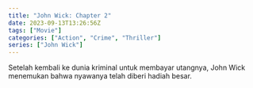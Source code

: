 ```yaml
---
title: "John Wick: Chapter 2"
date: 2023-09-13T13:26:56Z
tags: ["Movie"]
categories: ["Action", "Crime", "Thriller"]
series: ["John Wick"]
---
```


Setelah kembali ke dunia kriminal untuk membayar utangnya, John Wick menemukan bahwa nyawanya telah diberi hadiah besar.

  <mux-player stream-type="on-demand"
  src="https://kp3d-my.sharepoint.com/personal/ryoo_kp3d_onmicrosoft_com/_layouts/15/download.aspx?share=EcNjTyvv8_FBmHF_SqTkJX8BoexMelvQ1hze34MyyTTIqA" metadata-video-title="John Wick: Chapter 2" prefer-playback="mse" controls>
  </mux-player>
  
  
  <script src="https://cdn.jsdelivr.net/npm/@mux/mux-player"></script>
  
   <script id="KLBHrNKZtktDSgUA024MF4YzDcbtqKsT4V4YI6R1CfrQ" type="application/ld+json">
 {
  "@context": "https://schema.org/",
  "@type": "VideoObject",
  "name": "John Wick: Chapter 2",
  "contentUrl": "https://stream.mux.com/KLBHrNKZtktDSgUA024MF4YzDcbtqKsT4V4YI6R1CfrQ.m3u8?quality=auto",
  "thumbnailUrl": "https://www.themoviedb.org/t/p/original/o68wHtCr2xxAFJnm0n0ORJeBMM9.jpg?width=314&fit_mode=preserve&time=25",
  "uploadDate": "2023-09-13T10:10:24Z",
}

</script>
